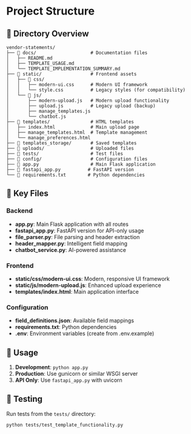 # Project Structure

## 📁 Directory Overview

```
vendor-statements/
├── 📁 docs/                    # Documentation files
│   ├── README.md
│   ├── TEMPLATE_USAGE.md
│   └── TEMPLATE_IMPLEMENTATION_SUMMARY.md
├── 📁 static/                  # Frontend assets
│   ├── 📁 css/
│   │   ├── modern-ui.css      # Modern UI framework
│   │   └── style.css          # Legacy styles (for compatibility)
│   └── 📁 js/
│       ├── modern-upload.js   # Modern upload functionality
│       ├── upload.js          # Legacy upload (backup)
│       ├── manage_templates.js
│       └── chatbot.js
├── 📁 templates/               # HTML templates
│   ├── index.html             # Main upload page
│   ├── manage_templates.html  # Template management
│   └── manage_preferences.html
├── 📁 templates_storage/       # Saved templates
├── 📁 uploads/                 # Uploaded files
├── 📁 tests/                   # Test files
├── 📁 config/                  # Configuration files
├── 📄 app.py                   # Main Flask application
├── 📄 fastapi_app.py          # FastAPI version
└── 📄 requirements.txt        # Python dependencies
```

## 🚀 Key Files

### Backend
- **app.py**: Main Flask application with all routes
- **fastapi_app.py**: FastAPI version for API-only usage
- **file_parser.py**: File parsing and header extraction
- **header_mapper.py**: Intelligent field mapping
- **chatbot_service.py**: AI-powered assistance

### Frontend
- **static/css/modern-ui.css**: Modern, responsive UI framework
- **static/js/modern-upload.js**: Enhanced upload experience
- **templates/index.html**: Main application interface

### Configuration
- **field_definitions.json**: Available field mappings
- **requirements.txt**: Python dependencies
- **.env**: Environment variables (create from .env.example)

## 🎯 Usage

1. **Development**: `python app.py`
2. **Production**: Use gunicorn or similar WSGI server
3. **API Only**: Use `fastapi_app.py` with uvicorn

## 🧪 Testing

Run tests from the `tests/` directory:
```bash
python tests/test_template_functionality.py
```
